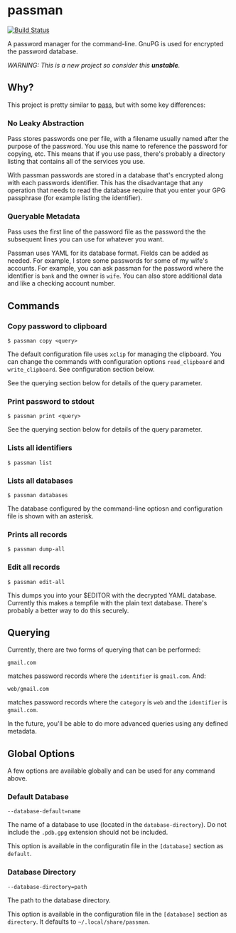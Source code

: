 # passman

[![Build Status](https://travis-ci.org/manicolosi/passman.png?branch=master)](https://travis-ci.org/manicolosi/passman)

A password manager for the command-line. GnuPG is used for encrypted the
password database.

*WARNING: This is a new project so consider this <strong>unstable</strong>.*

## Why?

This project is pretty similar to
[pass](http://www.zx2c4.com/projects/password-store/), but with some key
differences:

### No Leaky Abstraction

Pass stores passwords one per file, with a filename usually named after the
purpose of the password. You use this name to reference the password for
copying, etc. This means that if you use pass, there's probably a directory
listing that contains all of the services you use.

With passman passwords are stored in a database that's encrypted along with each
passwords identifier. This has the disadvantage that any operation that needs to
read the database require that you enter your GPG passphrase (for example
listing the identifier).

### Queryable Metadata

Pass uses the first line of the password file as the password the the subsequent
lines you can use for whatever you want.

Passman uses YAML for its database format. Fields can be added as needed. For
example, I store some passwords for some of my wife's accounts. For example, you
can ask passman for the password where the identifier is `bank` and the owner is
`wife`. You can also store additional data and like a checking account number.

## Commands

### Copy password to clipboard

`$ passman copy <query>`

The default configuration file uses `xclip` for managing the clipboard. You can
change the commands with configuration options `read_clipboard` and
`write_clipboard`. See configuration section below.

See the querying section below for details of the query parameter.

### Print password to stdout

`$ passman print <query>`

See the querying section below for details of the query parameter.

### Lists all identifiers

`$ passman list`

### Lists all databases

`$ passman databases`

The database configured by the command-line optiosn and configuration file is
shown with an asterisk.

### Prints all records

`$ passman dump-all`

### Edit all records

`$ passman edit-all`

This dumps you into your $EDITOR with the decrypted YAML database. Currently
this makes a tempfile with the plain text database. There's probably a better
way to do this securely.

## Querying

Currently, there are two forms of querying that can be performed:

`gmail.com`

matches password records where the `identifier` is `gmail.com`. And:

`web/gmail.com`

matches password records where the `category` is `web` and the `identifier` is
`gmail.com`.

In the future, you'll be able to do more advanced queries using any defined metadata.

## Global Options

A few options are available globally and can be used for any command above.

### Default Database

`--database-default=name`

The name of a database to use (located in the `database-directory`). Do not include the
`.pdb.gpg` extension should not be included.

This option is available in the configuratin file in the `[database]` section as
`default`.

### Database Directory

`--database-directory=path`

The path to the database directory.

This option is available in the configuration file in the `[database]` section
as `directory`. It defaults to `~/.local/share/passman`.

